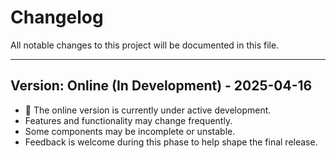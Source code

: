 # Changelog

All notable changes to this project will be documented in this file.

***

## Version: Online (In Development) - 2025-04-16

- 🚧 The online version is currently under active development.
- Features and functionality may change frequently.
- Some components may be incomplete or unstable.
- Feedback is welcome during this phase to help shape the final release.
